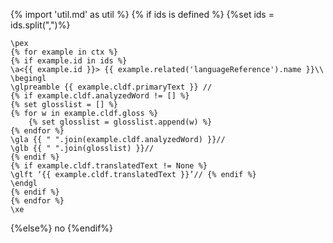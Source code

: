 {% import 'util.md' as util %}
{% if ids is defined %}
{%set ids = ids.split(",")%}
```{=latex}
\pex
{% for example in ctx %}
{% if example.id in ids %}
\a<{{ example.id }}> {{ example.related('languageReference').name }}\\
\begingl
\glpreamble {{ example.cldf.primaryText }} //
{% if example.cldf.analyzedWord != [] %}
{% set glosslist = [] %}
{% for w in example.cldf.gloss %}
    {% set glosslist = glosslist.append(w) %}
{% endfor %}
\gla {{ " ".join(example.cldf.analyzedWord) }}//
\glb {{ " ".join(glosslist) }}//
{% endif %}
{% if example.cldf.translatedText != None %}
\glft ‘{{ example.cldf.translatedText }}’// {% endif %} 
\endgl 
{% endif %}
{% endfor %}
\xe
```
{%else%}
no
{%endif%}


